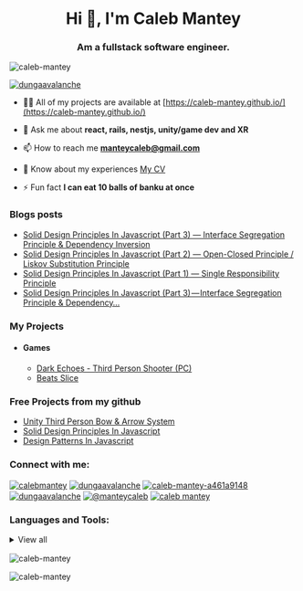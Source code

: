 <h1 align="center">Hi 👋, I'm Caleb Mantey</h1>
<h3 align="center">Am a fullstack software engineer.</h3>

<p align="left"> <img src="https://komarev.com/ghpvc/?username=caleb-mantey&label=Profile%20views&color=0e75b6&style=flat" alt="caleb-mantey" /> </p>

<!-- <p align="left"> <a href="https://github.com/ryo-ma/github-profile-trophy"><img src="https://github-profile-trophy.vercel.app/?username=caleb-mantey" alt="caleb-mantey" /></a> </p> -->

<p align="left"> <a href="https://twitter.com/dungaavalanche" target="blank"><img src="https://img.shields.io/twitter/follow/dungaavalanche?logo=twitter&style=for-the-badge" alt="dungaavalanche" /></a> </p>

- 👨‍💻 All of my projects are available at [https://caleb-mantey.github.io/](https://caleb-mantey.github.io/)

- 💬 Ask me about **react, rails, nestjs, unity/game dev and XR**

- 📫 How to reach me **manteycaleb@gmail.com**

- 📄 Know about my experiences [My CV](https://drive.google.com/file/d/1XEviEz9yj_9eoXoBBjwG8Y_E8e3JJlZ8/view?usp=sharing)

- ⚡ Fun fact **I can eat 10 balls of banku at once**
  

<!-- <p align="left"> <a href="https://github.com/ryo-ma/github-profile-trophy"><img src="https://github-profile-trophy.vercel.app/?username=caleb-mantey" alt="caleb-mantey" /></a> </p> -->

### Blogs posts
<!-- BLOG-POST-LIST:START -->
- [Solid Design Principles In Javascript &lpar;Part 3&rpar; — Interface Segregation Principle &amp; Dependency Inversion](https://dev.to/calebmantey/solid-design-principles-in-javascript-part-3-interface-segregation-principle-dependency-inversion-5b1i)
- [Solid Design Principles In Javascript &lpar;Part 2&rpar; — Open-Closed Principle / Liskov Substitution Principle](https://dev.to/calebmantey/solid-design-principles-in-javascript-part-2-open-closed-principle-liskov-substitution-principle-2h63)
- [Solid Design Principles In Javascript &lpar;Part 1&rpar; — Single Responsibility Principle](https://dev.to/calebmantey/solid-design-principles-in-javascript-part-1-single-responsibility-principle-4k0c)
- [Solid Design Principles In Javascript &lpar;Part 3&rpar; — Interface Segregation Principle &amp; Dependency…](https://manteycaleb.medium.com/solid-design-principles-in-javascript-part-3-interface-segregation-principle-dependency-cc44cabdc350?source=rss-a1b4b1dd3f82------2)
<!-- BLOG-POST-LIST:END -->

### My Projects
<!-- MY-PROJECTS-LIST:START -->
  - #### Games
    - [Dark Echoes - Third Person Shooter (PC)](https://caleb-mantey.itch.io/dark-echoes)
    - [Beats Slice](https://play.google.com/store/apps/details?id=com.DungaStudios.CubeSlice)
<!-- MY-PROJECTS-LIST:END -->

### Free Projects from my github
<!-- MY-PROJECTS-LIST:START -->
- [Unity Third Person Bow & Arrow System](https://github.com/Caleb-Mantey/Unity-Third-Person-Bow-and-Arrow-System)
- [Solid Design Principles In Javascript](https://github.com/Caleb-Mantey/solid-design-principles-in-js)
- [Design Patterns In Javascript](https://github.com/Caleb-Mantey/design-patterns-in-js)
<!-- MY-PROJECTS-LIST:END -->


<h3 align="left">Connect with me:</h3>
<p align="left">
<a href="https://dev.to/calebmantey" target="blank"><img align="center" src="https://raw.githubusercontent.com/rahuldkjain/github-profile-readme-generator/master/src/images/icons/Social/devto.svg" alt="calebmantey" height="30" width="40" /></a>
<a href="https://twitter.com/dungaavalanche" target="blank"><img align="center" src="https://raw.githubusercontent.com/rahuldkjain/github-profile-readme-generator/master/src/images/icons/Social/twitter.svg" alt="dungaavalanche" height="30" width="40" /></a>
<a href="https://linkedin.com/in/caleb-mantey-a461a9148" target="blank"><img align="center" src="https://raw.githubusercontent.com/rahuldkjain/github-profile-readme-generator/master/src/images/icons/Social/linked-in-alt.svg" alt="caleb-mantey-a461a9148" height="30" width="40" /></a>
<a href="https://instagram.com/dungaavalanche" target="blank"><img align="center" src="https://raw.githubusercontent.com/rahuldkjain/github-profile-readme-generator/master/src/images/icons/Social/instagram.svg" alt="dungaavalanche" height="30" width="40" /></a>
<a href="https://medium.com/@manteycaleb" target="blank"><img align="center" src="https://raw.githubusercontent.com/rahuldkjain/github-profile-readme-generator/master/src/images/icons/Social/medium.svg" alt="@manteycaleb" height="30" width="40" /></a>
<a href="https://www.youtube.com/c/caleb mantey" target="blank"><img align="center" src="https://raw.githubusercontent.com/rahuldkjain/github-profile-readme-generator/master/src/images/icons/Social/youtube.svg" alt="caleb mantey" height="30" width="40" /></a>
<!-- <a href="https://www.hackerrank.com/manteycaleb" target="blank"><img align="center" src="https://raw.githubusercontent.com/rahuldkjain/github-profile-readme-generator/master/src/images/icons/Social/hackerrank.svg" alt="manteycaleb" height="30" width="40" /></a>
<a href="https://www.leetcode.com/caleb_mantey" target="blank"><img align="center" src="https://raw.githubusercontent.com/rahuldkjain/github-profile-readme-generator/master/src/images/icons/Social/leet-code.svg" alt="caleb_mantey" height="30" width="40" /></a>
</p> -->
<h3 align="left">Languages and Tools:</h3>
<details>
<summary>View all</summary>
<p align="left"> <a href="https://cordova.apache.org/" target="_blank" rel="noreferrer"> <img src="https://www.vectorlogo.zone/logos/apache_cordova/apache_cordova-icon.svg" alt="apachecordova" width="40" height="40"/> </a> <a href="https://www.gnu.org/software/bash/" target="_blank" rel="noreferrer"> <img src="https://www.vectorlogo.zone/logos/gnu_bash/gnu_bash-icon.svg" alt="bash" width="40" height="40"/> </a> <a href="https://www.blender.org/" target="_blank" rel="noreferrer"> <img src="https://download.blender.org/branding/community/blender_community_badge_white.svg" alt="blender" width="40" height="40"/> </a> <a href="https://getbootstrap.com" target="_blank" rel="noreferrer"> <img src="https://raw.githubusercontent.com/devicons/devicon/master/icons/bootstrap/bootstrap-plain-wordmark.svg" alt="bootstrap" width="40" height="40"/> </a> <a href="https://www.chartjs.org" target="_blank" rel="noreferrer"> <img src="https://www.chartjs.org/media/logo-title.svg" alt="chartjs" width="40" height="40"/> </a> <a href="https://www.w3schools.com/cpp/" target="_blank" rel="noreferrer"> <img src="https://raw.githubusercontent.com/devicons/devicon/master/icons/cplusplus/cplusplus-original.svg" alt="cplusplus" width="40" height="40"/> </a> <a href="https://www.w3schools.com/cs/" target="_blank" rel="noreferrer"> <img src="https://raw.githubusercontent.com/devicons/devicon/master/icons/csharp/csharp-original.svg" alt="csharp" width="40" height="40"/> </a> <a href="https://www.w3schools.com/css/" target="_blank" rel="noreferrer"> <img src="https://raw.githubusercontent.com/devicons/devicon/master/icons/css3/css3-original-wordmark.svg" alt="css3" width="40" height="40"/> </a> <a href="https://www.cypress.io" target="_blank" rel="noreferrer"> <img src="https://raw.githubusercontent.com/simple-icons/simple-icons/6e46ec1fc23b60c8fd0d2f2ff46db82e16dbd75f/icons/cypress.svg" alt="cypress" width="40" height="40"/> </a> <a href="https://dart.dev" target="_blank" rel="noreferrer"> <img src="https://www.vectorlogo.zone/logos/dartlang/dartlang-icon.svg" alt="dart" width="40" height="40"/> </a> <a href="https://www.docker.com/" target="_blank" rel="noreferrer"> <img src="https://raw.githubusercontent.com/devicons/devicon/master/icons/docker/docker-original-wordmark.svg" alt="docker" width="40" height="40"/> </a> <a href="https://www.electronjs.org" target="_blank" rel="noreferrer"> <img src="https://raw.githubusercontent.com/devicons/devicon/master/icons/electron/electron-original.svg" alt="electron" width="40" height="40"/> </a> <a href="https://expressjs.com" target="_blank" rel="noreferrer"> <img src="https://raw.githubusercontent.com/devicons/devicon/master/icons/express/express-original-wordmark.svg" alt="express" width="40" height="40"/> </a> <a href="https://www.figma.com/" target="_blank" rel="noreferrer"> <img src="https://www.vectorlogo.zone/logos/figma/figma-icon.svg" alt="figma" width="40" height="40"/> </a> <a href="https://firebase.google.com/" target="_blank" rel="noreferrer"> <img src="https://www.vectorlogo.zone/logos/firebase/firebase-icon.svg" alt="firebase" width="40" height="40"/> </a> <a href="https://flutter.dev" target="_blank" rel="noreferrer"> <img src="https://www.vectorlogo.zone/logos/flutterio/flutterio-icon.svg" alt="flutter" width="40" height="40"/> </a> <a href="https://git-scm.com/" target="_blank" rel="noreferrer"> <img src="https://www.vectorlogo.zone/logos/git-scm/git-scm-icon.svg" alt="git" width="40" height="40"/> </a> <a href="https://www.w3.org/html/" target="_blank" rel="noreferrer"> <img src="https://raw.githubusercontent.com/devicons/devicon/master/icons/html5/html5-original-wordmark.svg" alt="html5" width="40" height="40"/> </a> <a href="https://ionicframework.com" target="_blank" rel="noreferrer"> <img src="https://upload.wikimedia.org/wikipedia/commons/d/d1/Ionic_Logo.svg" alt="ionic" width="40" height="40"/> </a> <a href="https://developer.mozilla.org/en-US/docs/Web/JavaScript" target="_blank" rel="noreferrer"> <img src="https://raw.githubusercontent.com/devicons/devicon/master/icons/javascript/javascript-original.svg" alt="javascript" width="40" height="40"/> </a> <a href="https://www.linux.org/" target="_blank" rel="noreferrer"> <img src="https://raw.githubusercontent.com/devicons/devicon/master/icons/linux/linux-original.svg" alt="linux" width="40" height="40"/> </a> <a href="https://materializecss.com/" target="_blank" rel="noreferrer"> <img src="https://raw.githubusercontent.com/prplx/svg-logos/5585531d45d294869c4eaab4d7cf2e9c167710a9/svg/materialize.svg" alt="materialize" width="40" height="40"/> </a> <a href="https://www.mysql.com/" target="_blank" rel="noreferrer"> <img src="https://raw.githubusercontent.com/devicons/devicon/master/icons/mysql/mysql-original-wordmark.svg" alt="mysql" width="40" height="40"/> </a> <a href="https://nestjs.com/" target="_blank" rel="noreferrer"> <img src="https://raw.githubusercontent.com/devicons/devicon/master/icons/nestjs/nestjs-plain.svg" alt="nestjs" width="40" height="40"/> </a> <a href="https://www.nginx.com" target="_blank" rel="noreferrer"> <img src="https://raw.githubusercontent.com/devicons/devicon/master/icons/nginx/nginx-original.svg" alt="nginx" width="40" height="40"/> </a> <a href="https://nodejs.org" target="_blank" rel="noreferrer"> <img src="https://raw.githubusercontent.com/devicons/devicon/master/icons/nodejs/nodejs-original-wordmark.svg" alt="nodejs" width="40" height="40"/> </a> <a href="https://www.postgresql.org" target="_blank" rel="noreferrer"> <img src="https://raw.githubusercontent.com/devicons/devicon/master/icons/postgresql/postgresql-original-wordmark.svg" alt="postgresql" width="40" height="40"/> </a> <a href="https://postman.com" target="_blank" rel="noreferrer"> <img src="https://www.vectorlogo.zone/logos/getpostman/getpostman-icon.svg" alt="postman" width="40" height="40"/> </a> <a href="https://rubyonrails.org" target="_blank" rel="noreferrer"> <img src="https://raw.githubusercontent.com/devicons/devicon/master/icons/rails/rails-original-wordmark.svg" alt="rails" width="40" height="40"/> </a> <a href="https://reactjs.org/" target="_blank" rel="noreferrer"> <img src="https://raw.githubusercontent.com/devicons/devicon/master/icons/react/react-original-wordmark.svg" alt="react" width="40" height="40"/> </a> <a href="https://reactnative.dev/" target="_blank" rel="noreferrer"> <img src="https://reactnative.dev/img/header_logo.svg" alt="reactnative" width="40" height="40"/> </a> <a href="https://redis.io" target="_blank" rel="noreferrer"> <img src="https://raw.githubusercontent.com/devicons/devicon/master/icons/redis/redis-original-wordmark.svg" alt="redis" width="40" height="40"/> </a> <a href="https://www.ruby-lang.org/en/" target="_blank" rel="noreferrer"> <img src="https://raw.githubusercontent.com/devicons/devicon/master/icons/ruby/ruby-original.svg" alt="ruby" width="40" height="40"/> </a> <a href="https://sass-lang.com" target="_blank" rel="noreferrer"> <img src="https://raw.githubusercontent.com/devicons/devicon/master/icons/sass/sass-original.svg" alt="sass" width="40" height="40"/> </a> <a href="https://tailwindcss.com/" target="_blank" rel="noreferrer"> <img src="https://www.vectorlogo.zone/logos/tailwindcss/tailwindcss-icon.svg" alt="tailwind" width="40" height="40"/> </a> <a href="https://www.typescriptlang.org/" target="_blank" rel="noreferrer"> <img src="https://raw.githubusercontent.com/devicons/devicon/master/icons/typescript/typescript-original.svg" alt="typescript" width="40" height="40"/> </a> <a href="https://unity.com/" target="_blank" rel="noreferrer"> <img src="https://www.vectorlogo.zone/logos/unity3d/unity3d-icon.svg" alt="unity" width="40" height="40"/> </a> <a href="https://www.vagrantup.com/" target="_blank" rel="noreferrer"> <img src="https://www.vectorlogo.zone/logos/vagrantup/vagrantup-icon.svg" alt="vagrant" width="40" height="40"/> </a> </p>
</details>

<!-- <p><img align="left" src="https://github-readme-stats.vercel.app/api/top-langs?username=caleb-mantey&show_icons=true&locale=en&layout=compact" alt="caleb-mantey" /></p> -->

<p><img align="center" src="https://github-readme-stats.vercel.app/api?username=caleb-mantey&show_icons=true&locale=en" alt="caleb-mantey" /></p>


<p><img align="center" src="https://github-readme-streak-stats.herokuapp.com/?user=caleb-mantey&" alt="caleb-mantey" /></p>

